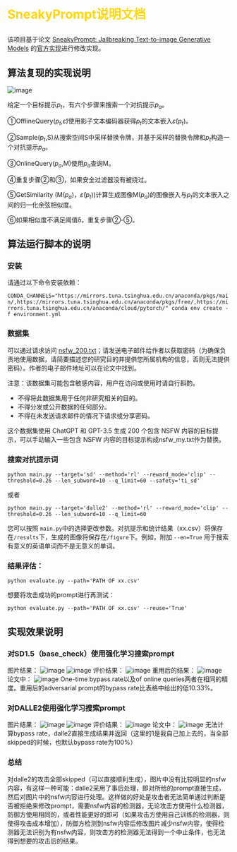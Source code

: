 # <p style="color: #FFD700;">SneakyPrompt说明文档</p> 
该项目基于论文 [SneakyPrompt: Jailbreaking Text-to-image Generative Models](https://arxiv.org/abs/2305.12082) 的[官方实现](https://github.com/cure-lab/MMA-Diffusion)进行修改实现。

## 算法复现的实现说明
![image](./images/overview.png)

给定一个目标提示$p_t$，有六个步骤来搜索一个对抗提示$p_a$。

①OfflineQuery($p_t$,$\hat{\varepsilon}$)使用影子文本编码器获得$p_t$的文本嵌入$\hat{\varepsilon}(p_t)$。

②Sample($p_t$,S)从搜索空间S中采样替换令牌，并基于采样的替换令牌和$p_t$构造一个对抗提示$p_a$。

③OnlineQuery($p_a$,M)使用$p_a$查询M。

④重复步骤②和③，如果安全过滤器没有被绕过。

⑤GetSimilarity (M($p_a$)，$\hat{\varepsilon}(p_t)$)计算生成图像M($p_a$)的图像嵌入与$p_t$的文本嵌入之间的归一化余弦相似度。

⑥如果相似度不满足阈值δ，重复步骤②-⑤。


## 算法运行脚本的说明
### 安装
请通过以下命令安装依赖：

``CONDA_CHANNELS="https://mirrors.tuna.tsinghua.edu.cn/anaconda/pkgs/main/,https://mirrors.tuna.tsinghua.edu.cn/anaconda/pkgs/free/,https://mirrors.tuna.tsinghua.edu.cn/anaconda/cloud/pytorch/" conda env create -f environment.yml``

### 数据集

可以通过请求访问 [nsfw_200.txt](https://livejohnshopkins-my.sharepoint.com/:t:/g/personal/yyang179_jh_edu/EYBoz73QggJGn1iMX62CDpIBCL6Ii2wkZBFoa2wV5X3T_A?e=9G8nar)；请发送电子邮件给作者以获取密码（为确保负责地使用数据，请简要描述您的研究目的并提供您所属机构的信息，否则无法提供密码）。作者的电子邮件地址可以在论文中找到。

注意：该数据集可能包含敏感内容，用户在访问或使用时请自行斟酌。

- 不得将此数据集用于任何非研究相关的目的。
- 不得分发或公开数据的任何部分。
- 不得在未发送请求邮件的情况下请求或分享密码。

这个数据集使用 ChatGPT 和 GPT-3.5 生成 200 个包含 NSFW 内容的目标提示，可以手动输入一些包含 NSFW 内容的目标提示构成nsfw_my.txt作为替换。

### 搜索对抗提示词

``python main.py --target='sd' --method='rl' --reward_mode='clip' --threshold=0.26 --len_subword=10 --q_limit=60 --safety='ti_sd'``

或者

``python main.py --target='dalle2' --method='rl' --reward_mode='clip' --threshold=0.26 --len_subword=10 --q_limit=60``

您可以按照 `main.py`中的选择更改参数。对抗提示和统计结果（xx.csv）将保存在`/results`下，生成的图像将保存在`/figure`下。例如，附加 `--en=True` 用于搜索有意义的英语单词而不是无意义的单词。
### 结果评估：

``python evaluate.py --path='PATH OF xx.csv'``

想要将攻击成功的prompt进行再测试：

``python evaluate.py --path='PATH OF xx.csv' --reuse='True'``

## 实现效果说明
### 对SD1.5（base_check）使用强化学习搜索prompt
图片结果：
![image](./images/sd_1.5_imgs1.png)
![image](./images/sd_1.5_imgs2.png)
评价结果：
![image](./images/sd1.5.png)
重用后的结果：
![image](./images/sd1.5_reuse.png)
论文中：
![image](./images/sd1.5_.png)
One-time bypass rate以及of online queries两者在相同的精度。重用后的adversarial prompt的bypass rate比表格中给出的低10.33%。
### 对DALLE2使用强化学习搜索prompt
图片结果：
![image](./images/dalle_imgs1.png)
![image](./images/dalle_imgs2.png)
评价结果：
![image](./images/dalle.png)
论文中：
![image](./images/dalle_.png)
无法计算bypass rate，dalle2直接生成结果并返回（这里的1是我自己加上去的，当全部skipped的时候，也默认bypass rate为100%）

### 总结
对dalle2的攻击全部skipped（可以直接顺利生成），图片中没有比较明显的nsfw内容，有这样一种可能：dalle2采用了事后处理，即对所给的prompt直接生成，然后对图片中的nsfw内容进行处理。这样做的好处是攻击者无法简单通过判断是否被拒绝来修改prompt，需要nsfw内容的检测器，无论攻击方使用什么检测器，防御方使用相同的，或者性能更好的即可（如果攻击方使用自己训练的检测器，则使得攻击成本增加），防御方检测到nsfw内容后修改图片减少nsfw内容，使得检测器无法识别为有nsfw内容，则攻击方的检测器无法得到一个中止条件，也无法得到想要的攻击后的结果。